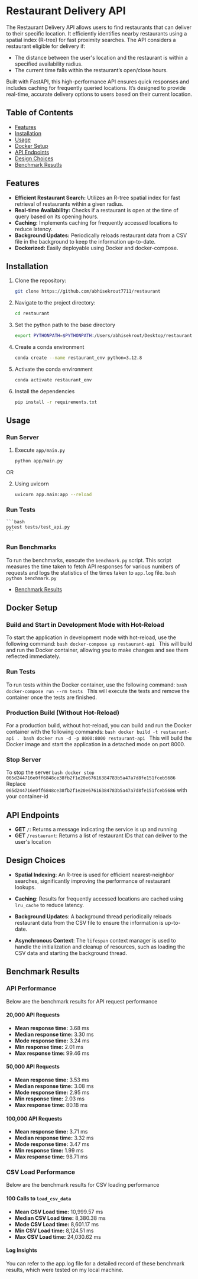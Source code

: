 # Restaurant Delivery API

The Restaurant Delivery API allows users to find restaurants that can deliver to their specific location. It efficiently identifies nearby restaurants using a spatial index (R-tree) for fast proximity searches. The API considers a restaurant eligible for delivery if:

- The distance between the user's location and the restaurant is within a specified availability radius.
- The current time falls within the restaurant’s open/close hours.

Built with FastAPI, this high-performance API ensures quick responses and includes caching for frequently queried locations. It’s designed to provide real-time, accurate delivery options to users based on their current location.


## Table of Contents

- [Features](#features)
- [Installation](#installation)
- [Usage](#usage)
- [Docker Setup](#docker-setup)
- [API Endpoints](#api-endpoints)
- [Design Choices](#design-choices)
- [Benchmark Resutls](#benchmark-results)

## Features

- **Efficient Restaurant Search:** Utilizes an R-tree spatial index for fast retrieval of restaurants within a given radius.
- **Real-time Availability:** Checks if a restaurant is open at the time of query based on its opening hours.
- **Caching:** Implements caching for frequently accessed locations to reduce latency.
- **Background Updates:** Periodically reloads restaurant data from a CSV file in the background to keep the information up-to-date.
- **Dockerized:** Easily deployable using Docker and docker-compose.

## Installation

1. Clone the repository:

   ```bash
   git clone https://github.com/abhisekrout7711/restaurant
   ```

2. Navigate to the project directory:
    ```bash
    cd restaurant
    ```

3. Set the python path to the base directory
    ```bash
    export PYTHONPATH=$PYTHONPATH:/Users/abhisekrout/Desktop/restaurant
    ```

4. Create a conda environment
    ```bash
    conda create --name restaurant_env python=3.12.8
    ```

5. Activate the conda environment
    ```bash
    conda activate restaurant_env
    ```

6. Install the dependencies
    ```bash
    pip install -r requirements.txt
    ```

## Usage
### Run Server

1. Execute `app/main.py`
    ```bash
    python app/main.py
    ```

OR

2. Using uvicorn
    ```bash
    uvicorn app.main:app --reload
    ```

### Run Tests
    
    ```bash
    pytest tests/test_api.py  
    ```

### Run Benchmarks

To run the benchmarks, execute the `benchmark.py` script. This script measures the time taken to fetch API responses for various numbers of requests and logs the statistics of the times taken to `app.log` file.
    ```bash
    python benchmark.py
    ```
- [Benchmark Results](#benchmark-results)

## Docker Setup

### Build and Start in Development Mode with Hot-Reload
To start the application in development mode with hot-reload, use the following command:
    ```bash
    docker-compose up restaurant-api
    ```
This will build and run the Docker container, allowing you to make changes and see them reflected immediately.

### Run Tests
To run tests within the Docker container, use the following command:
    ```bash
    docker-compose run --rm tests
    ```
This will execute the tests and remove the container once the tests are finished.

### Production Build (Without Hot-Reload)
For a production build, without hot-reload, you can build and run the Docker container with the following commands:
    ```bash
    docker build -t restaurant-api .
    ```
    ```bash
    docker run -d -p 8000:8000 restaurant-api
    ```
This will build the Docker image and start the application in a detached mode on port 8000.

### Stop Server
To stop the server
    ```bash
    docker stop 065d244716e0ff6848ce38fb2f1e20e67616384783b5a47a7d8fe151fceb5686
    ```
Replace `065d244716e0ff6848ce38fb2f1e20e67616384783b5a47a7d8fe151fceb5686` with your container-id


## API Endpoints

- **GET** `/`: Returns a message indicating the service is up and running
- **GET** `/restaurant`: Returns a list of restaurant IDs that can deliver to the user's location

## Design Choices

- **Spatial Indexing**: An R-tree is used for efficient nearest-neighbor searches, significantly improving the performance of restaurant lookups.

- **Caching**: Results for frequently accessed locations are cached using `lru_cache` to reduce latency.

- **Background Updates**: A background thread periodically reloads restaurant data from the CSV file to ensure the information is up-to-date.

- **Asynchronous Context**: The `lifespan` context manager is used to handle the initialization and cleanup of resources, such as loading the CSV data and starting the background thread.


## Benchmark Results

### API Performance
Below are the benchmark results for API request performance

#### 20,000 API Requests
- **Mean response time:** 3.68 ms  
- **Median response time:** 3.30 ms  
- **Mode response time:** 3.24 ms  
- **Min response time:** 2.01 ms  
- **Max response time:** 99.46 ms  

#### 50,000 API Requests
- **Mean response time:** 3.53 ms  
- **Median response time:** 3.08 ms  
- **Mode response time:** 2.95 ms  
- **Min response time:** 2.03 ms  
- **Max response time:** 80.18 ms  

#### 100,000 API Requests
- **Mean response time:** 3.71 ms  
- **Median response time:** 3.32 ms  
- **Mode response time:** 3.47 ms  
- **Min response time:** 1.99 ms  
- **Max response time:** 98.71 ms  


### CSV Load Performance
Below are the benchmark results for CSV loading performance

#### 100 Calls to `load_csv_data`
- **Mean CSV Load time:** 10,999.57 ms  
- **Median CSV Load time:** 8,380.38 ms  
- **Mode CSV Load time:** 8,601.17 ms  
- **Min CSV Load time:** 8,124.51 ms  
- **Max CSV Load time:** 24,030.62 ms  


#### Log Insights
You can refer to the app.log file for a detailed record of these benchmark results, which were tested on my local machine.
